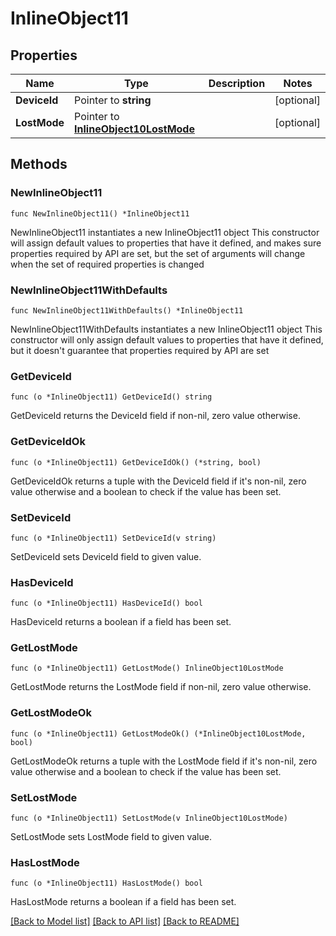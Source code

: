 # InlineObject11

## Properties

Name | Type | Description | Notes
------------ | ------------- | ------------- | -------------
**DeviceId** | Pointer to **string** |  | [optional] 
**LostMode** | Pointer to [**InlineObject10LostMode**](InlineObject10LostMode.md) |  | [optional] 

## Methods

### NewInlineObject11

`func NewInlineObject11() *InlineObject11`

NewInlineObject11 instantiates a new InlineObject11 object
This constructor will assign default values to properties that have it defined,
and makes sure properties required by API are set, but the set of arguments
will change when the set of required properties is changed

### NewInlineObject11WithDefaults

`func NewInlineObject11WithDefaults() *InlineObject11`

NewInlineObject11WithDefaults instantiates a new InlineObject11 object
This constructor will only assign default values to properties that have it defined,
but it doesn't guarantee that properties required by API are set

### GetDeviceId

`func (o *InlineObject11) GetDeviceId() string`

GetDeviceId returns the DeviceId field if non-nil, zero value otherwise.

### GetDeviceIdOk

`func (o *InlineObject11) GetDeviceIdOk() (*string, bool)`

GetDeviceIdOk returns a tuple with the DeviceId field if it's non-nil, zero value otherwise
and a boolean to check if the value has been set.

### SetDeviceId

`func (o *InlineObject11) SetDeviceId(v string)`

SetDeviceId sets DeviceId field to given value.

### HasDeviceId

`func (o *InlineObject11) HasDeviceId() bool`

HasDeviceId returns a boolean if a field has been set.

### GetLostMode

`func (o *InlineObject11) GetLostMode() InlineObject10LostMode`

GetLostMode returns the LostMode field if non-nil, zero value otherwise.

### GetLostModeOk

`func (o *InlineObject11) GetLostModeOk() (*InlineObject10LostMode, bool)`

GetLostModeOk returns a tuple with the LostMode field if it's non-nil, zero value otherwise
and a boolean to check if the value has been set.

### SetLostMode

`func (o *InlineObject11) SetLostMode(v InlineObject10LostMode)`

SetLostMode sets LostMode field to given value.

### HasLostMode

`func (o *InlineObject11) HasLostMode() bool`

HasLostMode returns a boolean if a field has been set.


[[Back to Model list]](../README.md#documentation-for-models) [[Back to API list]](../README.md#documentation-for-api-endpoints) [[Back to README]](../README.md)


